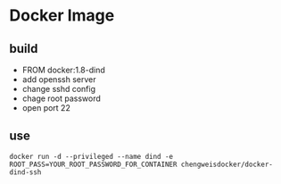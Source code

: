 Docker Image
===

## build

 - FROM docker:1.8-dind
 - add openssh server
 - change sshd config
 - chage root password
 - open port 22

## use

``` docker run -d --privileged --name dind -e ROOT_PASS=YOUR_ROOT_PASSWORD_FOR_CONTAINER chengweisdocker/docker-dind-ssh ```